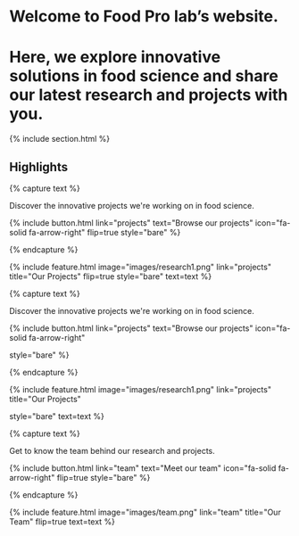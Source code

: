 ---
---

# Welcome to Food Pro lab’s website. 
# Here, we explore innovative solutions in food science and share our latest research and projects with you.



{% include section.html %}

## Highlights

{% capture text %}

Discover the innovative projects we're working on in food science.

{%
  include button.html
  link="projects"
  text="Browse our projects"
  icon="fa-solid fa-arrow-right"
  flip=true
  style="bare"
%}

{% endcapture %}

{%
  include feature.html
  image="images/research1.png"
  link="projects"
  title="Our Projects"
  flip=true
  style="bare"
  text=text
%}

{% capture text %}

Discover the innovative projects we're working on in food science.

{%
  include button.html
  link="projects"
  text="Browse our projects"
  icon="fa-solid fa-arrow-right"
  
  style="bare"
%}

{% endcapture %}

{%
  include feature.html
  image="images/research1.png"
  link="projects"
  title="Our Projects"

  style="bare"
  text=text
%}

{% capture text %}

Get to know the team behind our research and projects.

{%
  include button.html
  link="team"
  text="Meet our team"
  icon="fa-solid fa-arrow-right"
  flip=true
  style="bare"
%}

{% endcapture %}

{%
  include feature.html
  image="images/team.png"
  link="team"
  title="Our Team"
  flip=true
  text=text
%}
